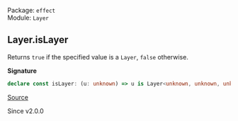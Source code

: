 Package: `effect`<br />
Module: `Layer`<br />

## Layer.isLayer

Returns `true` if the specified value is a `Layer`, `false` otherwise.

**Signature**

```ts
declare const isLayer: (u: unknown) => u is Layer<unknown, unknown, unknown>
```

[Source](https://github.com/Effect-TS/effect/tree/main/packages/effect/src/Layer.ts#L156)

Since v2.0.0